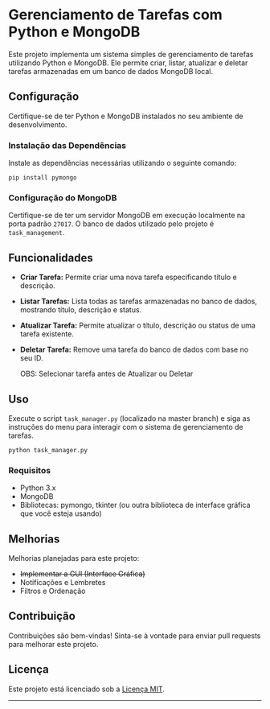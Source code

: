 # Gerenciamento de Tarefas com Python e MongoDB

Este projeto implementa um sistema simples de gerenciamento de tarefas utilizando Python e MongoDB. Ele permite criar, listar, atualizar e deletar tarefas armazenadas em um banco de dados MongoDB local.

## Configuração

Certifique-se de ter Python e MongoDB instalados no seu ambiente de desenvolvimento.

### Instalação das Dependências

Instale as dependências necessárias utilizando o seguinte comando:

```
pip install pymongo
```

### Configuração do MongoDB

Certifique-se de ter um servidor MongoDB em execução localmente na porta padrão `27017`. O banco de dados utilizado pelo projeto é `task_management`.

## Funcionalidades

- **Criar Tarefa:** Permite criar uma nova tarefa especificando título e descrição.
- **Listar Tarefas:** Lista todas as tarefas armazenadas no banco de dados, mostrando título, descrição e status.
- **Atualizar Tarefa:** Permite atualizar o título, descrição ou status de uma tarefa existente.
- **Deletar Tarefa:** Remove uma tarefa do banco de dados com base no seu ID.

  OBS: Selecionar tarefa antes de Atualizar ou Deletar

## Uso

Execute o script `task_manager.py` (localizado na master branch) e siga as instruções do menu para interagir com o sistema de gerenciamento de tarefas.

```
python task_manager.py
```

### Requisitos
- Python 3.x
- MongoDB
- Bibliotecas: pymongo, tkinter (ou outra biblioteca de interface gráfica que você esteja usando)

## Melhorias
Melhorias planejadas para este projeto: 
- ~~Implementar a GUI (Interface Gráfica)~~
- Notificações e Lembretes
- Filtros e Ordenação

## Contribuição

Contribuições são bem-vindas! Sinta-se à vontade para enviar pull requests para melhorar este projeto.


## Licença

Este projeto está licenciado sob a [Licença MIT](./LICENSE).

---
